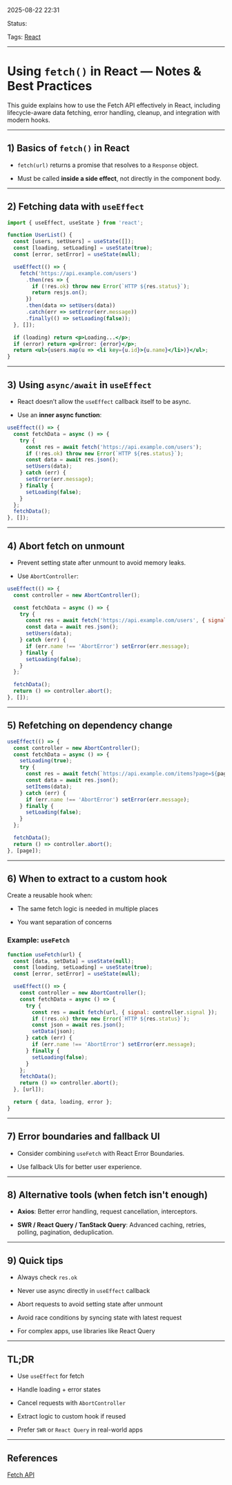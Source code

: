 
2025-08-22 22:31

Status:

Tags: [React](3%20-%20Tags/React.md)

---
# Using `fetch()` in React — Notes & Best Practices

This guide explains how to use the Fetch API effectively in React, including lifecycle-aware data fetching, error handling, cleanup, and integration with modern hooks.

---

## 1) Basics of `fetch()` in React

- `fetch(url)` returns a promise that resolves to a `Response` object.
    
- Must be called **inside a side effect**, not directly in the component body.
    

---

## 2) Fetching data with `useEffect`

```jsx
import { useEffect, useState } from 'react';

function UserList() {
  const [users, setUsers] = useState([]);
  const [loading, setLoading] = useState(true);
  const [error, setError] = useState(null);

  useEffect(() => {
    fetch('https://api.example.com/users')
      .then(res => {
        if (!res.ok) throw new Error(`HTTP ${res.status}`);
        return resjs.on();
      })
      .then(data => setUsers(data))
      .catch(err => setError(err.message))
      .finally(() => setLoading(false));
  }, []);

  if (loading) return <p>Loading...</p>;
  if (error) return <p>Error: {error}</p>;
  return <ul>{users.map(u => <li key={u.id}>{u.name}</li>)}</ul>;
}
```

---

## 3) Using `async/await` in `useEffect`

- React doesn’t allow the `useEffect` callback itself to be async.
    
- Use an **inner async function**:
    

```jsx
useEffect(() => {
  const fetchData = async () => {
    try {
      const res = await fetch('https://api.example.com/users');
      if (!res.ok) throw new Error(`HTTP ${res.status}`);
      const data = await res.json();
      setUsers(data);
    } catch (err) {
      setError(err.message);
    } finally {
      setLoading(false);
    }
  };
  fetchData();
}, []);
```

---

## 4) Abort fetch on unmount

- Prevent setting state after unmount to avoid memory leaks.
    
- Use `AbortController`:

```jsx
useEffect(() => {
  const controller = new AbortController();

  const fetchData = async () => {
    try {
      const res = await fetch('https://api.example.com/users', { signal: controller.signal });
      const data = await res.json();
      setUsers(data);
    } catch (err) {
      if (err.name !== 'AbortError') setError(err.message);
    } finally {
      setLoading(false);
    }
  };

  fetchData();
  return () => controller.abort();
}, []);
```

---

## 5) Refetching on dependency change

```jsx
useEffect(() => {
  const controller = new AbortController();
  const fetchData = async () => {
    setLoading(true);
    try {
      const res = await fetch(`https://api.example.com/items?page=${page}`, { signal: controller.signal });
      const data = await res.json();
      setItems(data);
    } catch (err) {
      if (err.name !== 'AbortError') setError(err.message);
    } finally {
      setLoading(false);
    }
  };

  fetchData();
  return () => controller.abort();
}, [page]);
```

---

## 6) When to extract to a custom hook

Create a reusable hook when:

- The same fetch logic is needed in multiple places
    
- You want separation of concerns
    

### Example: `useFetch`

```jsx
function useFetch(url) {
  const [data, setData] = useState(null);
  const [loading, setLoading] = useState(true);
  const [error, setError] = useState(null);

  useEffect(() => {
    const controller = new AbortController();
    const fetchData = async () => {
      try {
        const res = await fetch(url, { signal: controller.signal });
        if (!res.ok) throw new Error(`HTTP ${res.status}`);
        const json = await res.json();
        setData(json);
      } catch (err) {
        if (err.name !== 'AbortError') setError(err.message);
      } finally {
        setLoading(false);
      }
    };
    fetchData();
    return () => controller.abort();
  }, [url]);

  return { data, loading, error };
}
```

---

## 7) Error boundaries and fallback UI

- Consider combining `useFetch` with React Error Boundaries.
    
- Use fallback UIs for better user experience.
    

---

## 8) Alternative tools (when fetch isn't enough)

- **Axios**: Better error handling, request cancellation, interceptors.
    
- **SWR / React Query / TanStack Query**: Advanced caching, retries, polling, pagination, deduplication.
    

---

## 9) Quick tips

- Always check `res.ok`
    
- Never use async directly in `useEffect` callback
    
- Abort requests to avoid setting state after unmount
    
- Avoid race conditions by syncing state with latest request
    
- For complex apps, use libraries like React Query
    

---

## TL;DR

- Use `useEffect` for fetch
    
- Handle loading + error states
    
- Cancel requests with `AbortController`
    
- Extract logic to custom hook if reused
    
- Prefer `SWR` or `React Query` in real-world apps

---
## References
[Fetch API](6%20-%20Main%20notes/Frontend/Javascript%20notes/Fetch%20API.md)